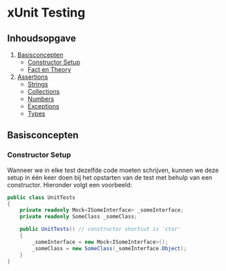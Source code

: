 # xUnit Testing

## Inhoudsopgave

1. [Basisconcepten](#basisconcepten)
   - [Constructor Setup](#constructor-setup)
   - [Fact en Theory](#fact-en-theory)
2. [Assertions](#assertions)
   - [Strings](#strings)
   - [Collections](#collections)
   - [Numbers](#numbers)
   - [Exceptions](#exceptions)
   - [Types](#types)

## Basisconcepten

### Constructor Setup

Wanneer we in elke test dezelfde code moeten schrijven, kunnen we deze setup in één keer doen bij het opstarten van de test met behulp van een constructor. Hieronder volgt een voorbeeld:

```csharp
public class UnitTests
{
    private readonly Mock<ISomeInterface> _someInterface;
    private readonly SomeClass _someClass;

    public UnitTests() // constructor shortcut is 'ctor'
    {
        _someInterface = new Mock<ISomeInterface>();
        _someClass = new SomeClass(_someInterface.Object);
    }
}
